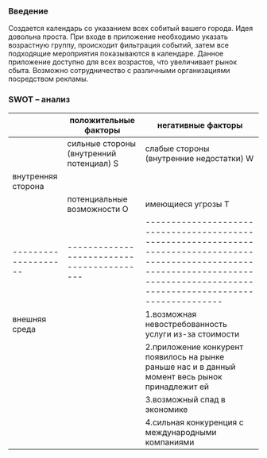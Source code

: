 ### Введение ### 
Создается календарь со указанием всех собитый вашего города. Идея довольна проста. При входе в приложение необходимо указать возрастную группу, происходит фильтрация событий, затем все подходящие мероприятия показываются в календаре. Данное приложение доступно для всех возрастов, что увеличивает рынок сбыта. Возможно сотрудничество с различными организациями посредством рекламы. 

### SWOT – анализ ### 

|                    | положительные факторы                    | негативные факторы                                                                                                                                                                    |
|--------------------|------------------------------------------|---------------------------------------------------------------------------------------------------------------------------------------------------------------------------------------|
|                    | сильные стороны (внутренний потенциал) S | слабые стороны (внутренние недостатки) W                                                                                                                                              |
| внутренняя сторона |                                          |                                                                                                                                                                                       |
|                    | потенциальные возможности O              | имеющиеся угрозы T                                                                                                                                                                     |
|--------------------|------------------------------------------|---------------------------------------------------------------------------------------------------------------------------------------------------------------------------------------|                                                                                                            |
| внешняя среда      |                                          | 1.возможная невостребованность услуги из-за стоимости    
|                    |                                          | 2.приложение конкурент появилось на рынке раньше нас и в данный момент весь рынок  принадлежит ей 
|                    |                                          | 3.возможный спад в экономике  
|                    |                                          | 4.сильная конкуренция с международными компаниями   
